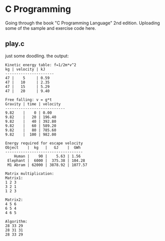 # C Programming
Going through the book "C Programming Language" 2nd edition. Uploading some of the sample and exercise code here.


## play.c
just some doodling. the output:
```
Kinetic energy table: f=1/2m*v^2
kg | velocity | kJ
----------------------
47 |    5     | 0.59
47 |   10     | 2.35
47 |   15     | 5.29
47 |   20     | 9.40

Free falling: v = g*t
Gravity | time | velocity
---------------------------
9.82    |    0 | 0.00
9.82    |   20 | 196.40
9.82    |   40 | 392.80
9.82    |   60 | 589.20
9.82    |   80 | 785.60
9.82    |  100 | 982.00

Energy required for escape velocity
Object    |  kg   |   GJ    |  GWh
-----------------------------------
    Human |    90 |    5.63 | 1.56
 Elephant |  6000 |  375.38 | 104.28
 M1 Abram | 62000 | 3878.92 | 1077.57

Matrix multiplication:
Matrix1:
1 2 3
3 2 1
1 2 3

Matrix2:
4 5 6
6 5 4
4 6 5

Algorithm:
28 33 29
28 31 31
28 33 29
```
